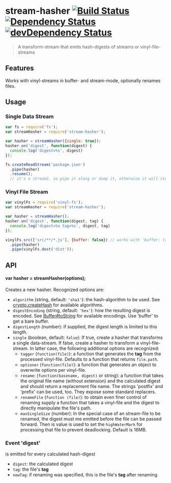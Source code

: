 # stream-hasher [![Build Status](https://secure.travis-ci.org/tapirdata/stream-hasher.png?branch=master)](https://travis-ci.org/tapirdata/stream-hasher) [![Dependency Status](https://david-dm.org/tapirdata/stream-hasher.svg)](https://david-dm.org/tapirdata/stream-hasher) [![devDependency Status](https://david-dm.org/tapirdata/stream-hasher/dev-status.svg)](https://david-dm.org/tapirdata/stream-hasher#info=devDependencies)
> A transform-stream that emits hash-digests of streams or vinyl-file-streams

## Features

Works with vinyl-streams in buffer- and stream-mode, optionally renames files.

## Usage

### Single Data Stream

``` js
var fs = require('fs');
var streamHasher = require('stream-hasher');

var hasher = streamHasher({single: true});
hasher.on('digest', function(digest) {
  console.log('digest=%s', digest)
});

fs.createReadStream('package.json')
  .pipe(hasher)
  .resume();
  // it's a stream2, so pipe it along or dump it, otherwise it will stuck.
```

### Vinyl File Stream

``` js
var vinylFs = require('vinyl-fs');
var streamHasher = require('stream-hasher');

var hasher = streamHasher();
hasher.on('digest', function(digest, tag) {
  console.log('digest=%s tag=%s', digest, tag)
});

vinylFs.src(['src/**/*.js'], {buffer: false}) // works with 'buffer: true', too 
  .pipe(hasher)
  .pipe(vinylFs.dest('dist'));
```

## API

#### var hasher = streamHasher(options);

Creates a new hasher. Recognized options are:

- `algorithm` (string, default: `'sha1'`): the hash-algorithm to be used. See [crypto.createHash](https://nodejs.org/api/crypto.html#crypto_crypto_createhash_algorithm) for available algorithms.
- `digestEncoding` (string, default: `'hex'`): how the resulting digest is encoded. See [Buffer#toString](https://nodejs.org/api/buffer.html#buffer_buf_tostring_encoding_start_end) for available encodings. Use 'buffer' to get a bare buffer.
- `digestLength` (number): if supplied, the digest length is limited to this length.
- `single` (boolean, default: `false`): If true, create a hasher that transforms a single data-stream. If false, create a hasher to transform a vinyl-file-stream. In latter case, the following additional options are recognized:
  - `tagger` (`function(file)`): a function that generates the **tag** from the processed vinyl-file. Defaults to a function that returns `file.path`.
  - `optioner` (`function(file)`): a function that generates an object to overwrite options per vinyl-file.
  - `rename`: (`function(basename, digest)` or string): a function that takes the original file name (without extension) and the calculated digest and should return a replacement file name. The strings 'postfix' and 'prefix' can be used, too. They expose some standard replacers.
  - `renameFile` (`function (file)`): to obtain even finer control of renaming supply a function that takes a vinyl-file and the digest to directly manipulate the file's path. 
  - `maxSingleSize` (number): In the special case of an stream-file to be renamed, the digest must me emitted before the file can be passed forward. Then is value is used to set the `highWaterMark` for processing that file to prevent deadlocking. Default is 16MB.

### Event 'digest'

is emitted for every calculated hash-digest

- `digest`: the calculated digest
- `tag`: the file's **tag**
- `newTag`: if renaming was specified, this is the file's **tag** after renaming


